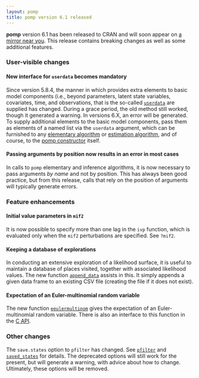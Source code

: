 ```yaml
---
layout: pomp
title: pomp version 6.1 released
---
```


**pomp** version 6.1 has been released to CRAN and will soon appear on [a mirror near you](https://cran.r-project.org/mirrors.html).
This release contains breaking changes as well as some additional features.

### User-visible changes

#### New interface for `userdata` becomes mandatory

Since version 5.8.4, the manner in which provides extra elements to basic model components (i.e., beyond parameters, latent state variables, covariates, time, and observations, that is the so-called [`userdata`](https://kingaa.github.io/manuals/pomp/html/userdata.html) are supplied has changed. 
During a grace period, the old method still worked, though it generated a warning.
In versions 6.X, an error will be generated.
To supply additional elements to the basic model components, pass them as elements of a named list via the `userdata` argument, which can be furnished to any [elementary algorithm](https://kingaa.github.io/manuals/pomp/html/elementary_algorithms.html) or [estimation algorithm](https://kingaa.github.io/manuals/pomp/html/estimation_algorithms.html), and of course, to the [pomp constructor](https://kingaa.github.io/manuals/pomp/html/pomp.html) itself.

#### Passing arguments by position now results in an error in most cases

In calls to `pomp` elementary and inference algorithms, it is now necessary to pass arguments *by name* and not by position.
This has always been good practice, but from this release, calls that rely on the position of arguments will typically generate errors.

### Feature enhancements

#### Initial value parameters in `mif2`

It is now possible to specify more than one lag in the `ivp` function, which is evaluated only when the `mif2` perturbations are specified.
See `?mif2`.

#### Keeping a database of explorations

In conducting an extensive exploration of a likelihood surface, it is useful to maintain a database of places visited, together with associated likelihood values.
The new function [`append_data`](https://kingaa.github.io/manuals/pomp/html/bake.html#:~:text=append_data) assists in this.
It simply appends a given data frame to an existing CSV file (creating the file if it does not exist).

#### Expectation of an Euler-multinomial random variable

The new function [`eeulermultinom`](https://kingaa.github.io/manuals/pomp/html/eulermultinom.html#:~:text=eeulermultinom) gives the expectation of an Euler-multinomial random variable.
There is also an interface to this function in the [C API](C_API.html#expectation-of-an-euler-multinomial-random-variable).

### Other changes

The `save.states` option to `pfilter` has changed.
See [`pfilter`](https://kingaa.github.io/manuals/pomp/html/pfilter.html) and [`saved_states`](https://kingaa.github.io/manuals/pomp/html/saved_states.html) for details.
The deprecated options will still work for the present, but will generate a warning, with advice about how to change.
Ultimately, these options will be removed.
